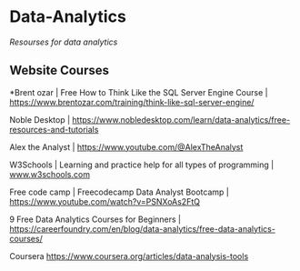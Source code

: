 
# Data-Analytics
_Resourses for data analytics_
  
## Website Courses
*Brent ozar |
Free How to Think Like the SQL Server Engine Course |
https://www.brentozar.com/training/think-like-sql-server-engine/

Noble Desktop |
https://www.nobledesktop.com/learn/data-analytics/free-resources-and-tutorials

Alex the Analyst |
https://www.youtube.com/@AlexTheAnalyst

W3Schools | 
Learning and practice help for all types of programming |
www.w3schools.com

Free code camp |
Freecodecamp Data Analyst Bootcamp |
https://www.youtube.com/watch?v=PSNXoAs2FtQ

9 Free Data Analytics Courses for Beginners |
https://careerfoundry.com/en/blog/data-analytics/free-data-analytics-courses/

Coursera
https://www.coursera.org/articles/data-analysis-tools
